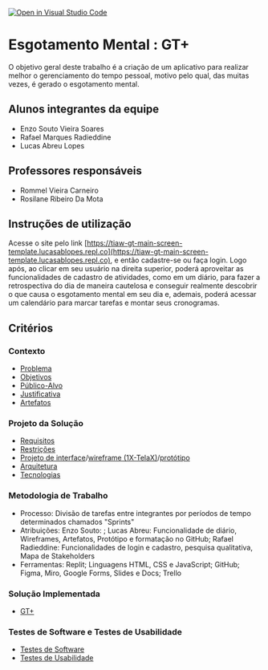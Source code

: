 [![Open in Visual Studio Code](https://classroom.github.com/assets/open-in-vscode-f059dc9a6f8d3a56e377f745f24479a46679e63a5d9fe6f495e02850cd0d8118.svg)](https://classroom.github.com/online_ide?assignment_repo_id=452388&assignment_repo_type=GroupAssignmentRepo)

# Esgotamento Mental : GT+

O objetivo geral deste trabalho é a criação de um aplicativo para realizar melhor o gerenciamento do tempo pessoal, motivo pelo qual, das muitas vezes, é gerado o esgotamento mental. 

## Alunos integrantes da equipe

* Enzo Souto Vieira Soares
* Rafael Marques Radieddine
* Lucas Abreu Lopes

## Professores responsáveis

* Rommel Vieira Carneiro  
* Rosilane Ribeiro Da Mota

## Instruções de utilização

Acesse o site pelo link [https://tiaw-gt-main-screen-template.lucasablopes.repl.co](https://tiaw-gt-main-screen-template.lucasablopes.repl.co), e então cadastre-se ou faça login. Logo após, ao clicar em seu usuário na direita superior, poderá aproveitar as funcionalidades de cadastro de atividades, como em um diário, para fazer a retrospectiva do dia de maneira cautelosa e conseguir realmente descobrir o que causa o esgotamento mental em seu dia e, ademais, poderá acessar um calendário para marcar tarefas e montar seus cronogramas.

## Critérios

### Contexto

* [Problema](https://github.com/ICEI-PUC-Minas-PPLCC-TI/tiaw-ppl-cc-m-20212-esgotamento-mental/blob/master/Documentacao/01-Contexto.md#contexto)
* [Objetivos](https://github.com/ICEI-PUC-Minas-PPLCC-TI/tiaw-ppl-cc-m-20212-esgotamento-mental/blob/master/Documentacao/01-Contexto.md#objetivos)
* [Público-Alvo](https://github.com/ICEI-PUC-Minas-PPLCC-TI/tiaw-ppl-cc-m-20212-esgotamento-mental/blob/master/Documentacao/01-Contexto.md#público-alvo)
* [Justificativa](https://github.com/ICEI-PUC-Minas-PPLCC-TI/tiaw-ppl-cc-m-20212-esgotamento-mental/blob/master/Documentacao/01-Contexto.md#justificativa)
* [Artefatos](https://github.com/ICEI-PUC-Minas-PPLCC-TI/tiaw-ppl-cc-m-20212-esgotamento-mental/tree/master/Artefatos)

### Projeto da Solução

* [Requisitos](https://github.com/ICEI-PUC-Minas-PPLCC-TI/tiaw-ppl-cc-m-20212-esgotamento-mental/blob/master/Documentacao/02-Especificação.md#requisitos-do-projeto)
* [Restrições](https://github.com/ICEI-PUC-Minas-PPLCC-TI/tiaw-ppl-cc-m-20212-esgotamento-mental/blob/master/Documentacao/02-Especificação.md#restrições)
* [Projeto de interface](https://github.com/ICEI-PUC-Minas-PPLCC-TI/tiaw-ppl-cc-m-20212-esgotamento-mental/blob/master/Artefatos/21-FluxoDoUsuário.jpg)/[wireframe (1X-TelaX)](https://github.com/ICEI-PUC-Minas-PPLCC-TI/tiaw-ppl-cc-m-20212-esgotamento-mental/tree/master/Artefatos)/[protótipo](https://www.figma.com/proto/8ktFPQJPgsr47I4a3kVz9b/Wireframing-in-Figma?node-id=0%3A1&scaling=contain&starting-point-node-id=0%3A817)
* [Arquitetura](https://github.com/ICEI-PUC-Minas-PPLCC-TI/tiaw-ppl-cc-m-20212-esgotamento-mental/tree/master/Codigo)
* [Tecnologias](https://github.com/ICEI-PUC-Minas-PPLCC-TI/tiaw-ppl-cc-m-20212-esgotamento-mental/tree/master/Codigo)

### Metodologia de Trabalho

* Processo: Divisão de tarefas entre integrantes por períodos de tempo determinados chamados "Sprints"
* Atribuições: Enzo Souto: ; Lucas Abreu: Funcionalidade de diário, Wireframes, Artefatos, Protótipo e formatação no GitHub;  Rafael Radieddine: Funcionalidades de login e cadastro, pesquisa qualitativa, Mapa de Stakeholders
* Ferramentas: Replit; Linguagens HTML, CSS e JavaScript; GitHub; Figma, Miro, Google Forms, Slides e Docs; Trello

### Solução Implementada

* [GT+](https://tiaw-gt-main-screen-template.lucasablopes.repl.co)

### Testes de Software e Testes de Usabilidade

* [Testes de Software]()
* [Testes de Usabilidade]()
